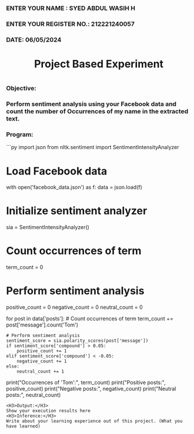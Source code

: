 <H3>ENTER YOUR NAME : SYED ABDUL WASIH H</H3>
<H3>ENTER YOUR REGISTER NO.: 212221240057</H3>
<H3>DATE: 06/05/2024</H3>
<H1 Align="center">Project Based Experiment<H1>
<H3>Objective:<H3>
Perform sentiment analysis using your Facebook data and count the number of Occurrences of my name in the extracted text.
<H3>Program:</H3>
```py
import json
from nltk.sentiment import SentimentIntensityAnalyzer

# Load Facebook data
with open('facebook_data.json') as f:
    data = json.load(f)

# Initialize sentiment analyzer
sia = SentimentIntensityAnalyzer()

# Count occurrences of term
term_count = 0

# Perform sentiment analysis
positive_count = 0
negative_count = 0
neutral_count = 0

for post in data['posts']:
    # Count occurrences of term
    term_count += post['message'].count('Tom')
    
    # Perform sentiment analysis
    sentiment_score = sia.polarity_scores(post['message'])
    if sentiment_score['compound'] > 0.05:
        positive_count += 1
    elif sentiment_score['compound'] < -0.05:
        negative_count += 1
    else:
        neutral_count += 1

print("Occurrences of 'Tom':", term_count)
print("Positive posts:", positive_count)
print("Negative posts:", negative_count)
print("Neutral posts:", neutral_count)

```
<H3>Output:</H3>
Show your execution results here
<H3>Inference:</H3>
Write about your learning experience out of this project. (What you have learned)
